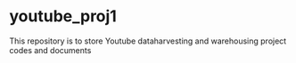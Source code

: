 # youtube_proj1
This repository is to store Youtube dataharvesting and warehousing project codes and documents
